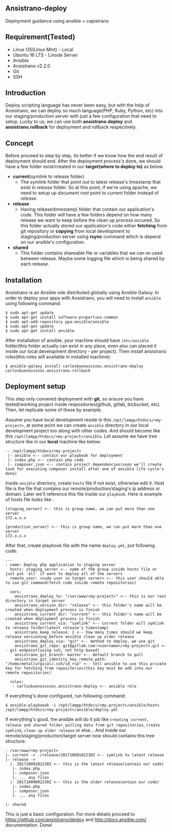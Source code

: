 ## Ansistrano-deploy
Deployment guidance using ansible + capistrano

## Requirement(Tested)
- Linux OS(Linux Mint) - Local
- Ubuntu 16 LTS - Linode Server
- Ansible
- Ansistrano v2.2.0
- Git
- SSH

## Introduction
Deploy scripting language has never been easy, but with the help of Ansistrano, we can deploy so much language(PHP, Ruby, Python, etc) into our staging/production server with just a few configuration that need to setup. Lucky to us, we can use both **ansistrano.deploy** and **ansistrano.rollback** for deployment and rollback respectively.

## Concept
Before proceed to step by step, its better if we know how the end result of deployment should end. After the deployment process's done, we should have a few folder exist/created in our **target(where to deploy to)** as below.

 - **current**(symlink to release folder)
   - The symlink folder that point out to latest release's timestamp that exist in *release* folder. So at this point, if we're using apache, we need to setup up *document root* point to *current* folder instead of *release*.
 - **release**
   - Having release(timestamp) folder that contain our application's code. This folder will have a few folders depend on how many release we want to keep before the clean up process occured. So this folder actually stored our application's code either **fetching** from git repository or **copying** from local development to staging/production server using **rsync** command which is depend on our ansible's configuration.
 - **shared**
   - This folder contains shareable file or variables that we can re-used between release. Maybe some logging file which is being shared by each release.
   
## Installation
Ansistrano is an Ansible role distributed globally using Ansible Galaxy. In order to deploy your apps with Ansistrano, you will need to install `ansible` using following command:

```
$ sudo apt-get update
$ sudo apt-get install software-properties-common
$ sudo apt-add-repository ppa:ansible/ansible
$ sudo apt-get update
$ sudo apt-get install ansible
```

After installation of ansible, your machine should have `/etc/ansible` folder(this folder actually can exist in any place, even also can placed it inside our local development directory - per project). Then install ansistrano roles(this roles will available in installed machine):

```
$ ansible-galaxy install carlosbuenosvinos.ansistrano-deploy carlosbuenosvinos.ansistrano-rollback
```

## Deployment setup
This step only convered deployment with **git**, so ensure you have tested/working project inside respositories(github, gitlab, bicbucket, etc). Then, let replicate some of these by example. 

Assume you have local development reside in this `/opt/lampp/htdocs/<my-project>`, at some point we can create `ansible` directory in our local development project too along with other codes. And should become like this `/opt/lampp/htdocs/<my-project>/ansible`. Let assume we have tree structure like in our **local** machine like below:

```
-- /opt/lampp/htdocs/<my-project>
 |- ansible <-- contain our playbook for deployment
 |- index.php <-- contain php code
 |- composer.json <-- contain project dependencies(soon we'll create task for executing composer install after one of ansible life cycle's done)
```

Inside `ansible` directory, create `hosts` file if not exist, otherwise edit it. Host file is the file that contains our remote/production/staging's ip address or domain. Later we'll reference this file inside our `playbook`. Here is example of hosts file looks like :

```
[staging_server] <-- this is group name, we can put more than one server
172.x.x.x

[production_server] <-- this is group name, we can put more than one server
172.x.x.x
```

After that, create playbook file with the name `deploy.yml`, put following code:

```
---
- name: Deploy php application to staging server
  hosts: staging_server <-- name of the group inside hosts file or just put `all` if want to deploy all of the servers
  remote_user: <sudo user in target server> <-- this user should able to use git command(fetch code inside remote repositories)
  
  vars:
    ansistrano_deploy_to: "/var/www/<my-project>" <-- this is our root directory in target server
    ansistrano_version_dir: "release" <-- this folder's name will be created when deployment process is finish
    ansistrano_current_dir: "current" <-- this folder's name will be created when deployment process is finish
    ansistrano_current_via: "symlink" <-- current folder will symlink to release folder(latest release's timestamp)
    ansistrano_keep_release: 2 <-- how many times should we keep release versioning before ansible clean up older release
    ansistrano_deploy_via: "git" <-- method to deploy, we use git
    ansistrano_git_repo: git@gitlab.com:<username>/<my-project>.git <-- git endpoint(using ssh, not http based)
    ansistrano_git_branch: master <-- default branch to pull
    ansistrano_git_identity_key_remote_path: "/home/metallurgical/.ssh/id_rsa" <-- tell ansible to use this private key for fetching from repositories(this key must be add into our remote repositories)

  roles:
   - carlosbuenosvinos.ansistrano-deploy <-- ansible role
   ```
   
   If everything's done configured, run following command:
   
   ```
   $ ansible-playboook -i /opt/lampp/htdocs/<my-project>/ansible/hosts /opt/lampp/htdocs/<my-project>/ansible/deploy.yml
   ```
   
   If everything's good, the ansible will do it job like `creating current, release and shared folder`, `pulling data from git repositories`, `create symlink`, `clean up older release` or else... And inside our remote/staging/production/target server now should contains this tree structure:
   
   ```
   - /var/www/<my-project>
   |- current -> ./release/20171009102230Z <-- symlink to latest release
   |- release -> 
     |- 20171009102230Z <-- this is the latest release(contain our code)
      |- index.php
      |- composer.json
      |- ... any files
     |- 20171009092230Z <-- this is the older releasecontain our code)
      |- index.php
      |- composer.json
      |- ... any files
    
   |- shared
   ```
   
   This is just a basic configuration. For more details proceed to https://github.com/ansistrano/deploy and http://docs.ansible.com/ documentation. Done!


  

